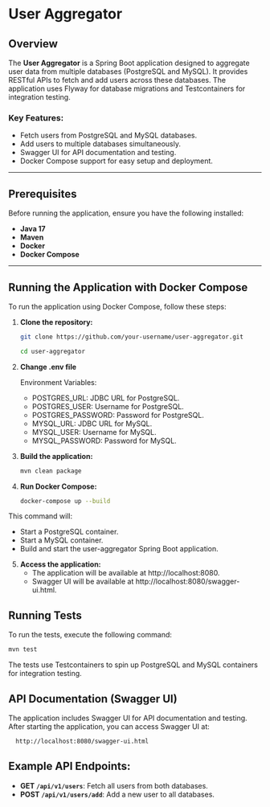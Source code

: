 # User Aggregator

## Overview

The **User Aggregator** is a Spring Boot application designed to aggregate user data from multiple databases (PostgreSQL and MySQL). It provides RESTful APIs to fetch and add users across these databases. The application uses Flyway for database migrations and Testcontainers for integration testing.

### Key Features:
- Fetch users from PostgreSQL and MySQL databases.
- Add users to multiple databases simultaneously.
- Swagger UI for API documentation and testing.
- Docker Compose support for easy setup and deployment.

---

## Prerequisites

Before running the application, ensure you have the following installed:

- **Java 17**
- **Maven**
- **Docker**
- **Docker Compose**

---

## Running the Application with Docker Compose

To run the application using Docker Compose, follow these steps:

1. **Clone the repository:**
   ```bash
   git clone https://github.com/your-username/user-aggregator.git
   
   cd user-aggregator

   
2. **Change .env file**

    Environment Variables:
   - POSTGRES_URL: JDBC URL for PostgreSQL.
   - POSTGRES_USER: Username for PostgreSQL.
   - POSTGRES_PASSWORD: Password for PostgreSQL.
   - MYSQL_URL: JDBC URL for MySQL.
   - MYSQL_USER: Username for MySQL.
   - MYSQL_PASSWORD: Password for MySQL.

3. **Build the application:**
   ```bash
   mvn clean package

4. **Run Docker Compose:**

    ```bash
    docker-compose up --build
    ```
This command will:
   - Start a PostgreSQL container.
   - Start a MySQL container.
   - Build and start the user-aggregator Spring Boot application.

5. **Access the application:**
   - The application will be available at http://localhost:8080.
   - Swagger UI will be available at http://localhost:8080/swagger-ui.html.

## Running Tests
To run the tests, execute the following command:
   ```bash
   mvn test
```
  The tests use Testcontainers to spin up PostgreSQL and MySQL containers for integration testing.

## API Documentation (Swagger UI)
The application includes Swagger UI for API documentation and testing. After starting the application, you can access Swagger UI at:
   ```bash
     http://localhost:8080/swagger-ui.html
```

## Example API Endpoints:

- **GET `/api/v1/users`**: Fetch all users from both databases.
- **POST `/api/v1/users/add`**: Add a new user to all databases.



